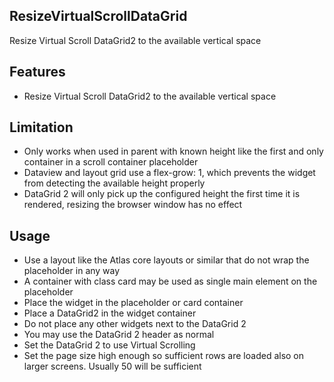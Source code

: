 ## ResizeVirtualScrollDataGrid
Resize Virtual Scroll DataGrid2 to the available vertical space

## Features
- Resize Virtual Scroll DataGrid2 to the available vertical space

## Limitation
- Only works when used in parent with known height like the first and only container in a scroll container placeholder
- Dataview and layout grid use a flex-grow: 1, which prevents the widget from detecting the available height properly
- DataGrid 2 will only pick up the configured height the first time it is rendered, resizing the browser window has no effect

## Usage
- Use a layout like the Atlas core layouts or similar that do not wrap the placeholder in any way
- A container with class card may be used as single main element on the placeholder
- Place the widget in the placeholder or card container
- Place a DataGrid2 in the widget container
- Do not place any other widgets next to the DataGrid 2
- You may use the DataGrid 2 header as normal
- Set the DataGrid 2 to use Virtual Scrolling
- Set the page size high enough so sufficient rows are loaded also on larger screens. Usually 50 will be sufficient
